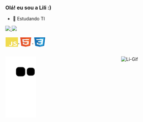 ### Olá! eu sou a Lili :)

- 🌱 Estudando TI 


<div align="left">
  <a href="https://github.com/LiliiF">
  <img height="150em"src="https://github-readme-stats.vercel.app/api?username=LiliiF&show_icons=true&theme=tokyonight&include_all_commits=true&count_private=true"/>
  <img height="150em" src="https://github-readme-stats.vercel.app/api/top-langs/?username=LiliiF&layout=compact&langs_count=7&theme=tokyonight"/>
</div>
 <div style="display: inline_block"><br>
  <img align="center" alt="Lilii-Js" height="30" width="40" src="https://raw.githubusercontent.com/devicons/devicon/master/icons/javascript/javascript-plain.svg">
  <img align="center" alt="Lilii-HTML" height="30" width="40" src="https://raw.githubusercontent.com/devicons/devicon/master/icons/html5/html5-original.svg">
  <img align="center" alt="Lilii-CSS" height="30" width="40" src="https://raw.githubusercontent.com/devicons/devicon/master/icons/css3/css3-original.svg">

</div>
  
  ##
  
 <img align="right" alt="Li-Gif" width="140px"  src="https://cdn.discordapp.com/attachments/585243177754296341/942468904947703859/gifzin.gif">
  
  ![Snake animation](https://github.com/LiliiF/LiliiF/blob/output/github-contribution-grid-snake.svg)





